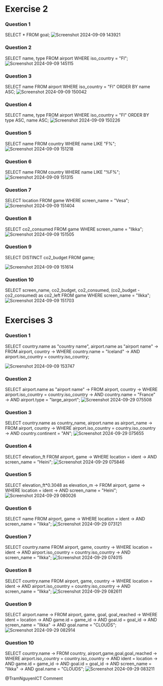 # Exercise 2
### Question 1
SELECT * FROM goal;
![Screenshot 2024-09-09 143921](https://github.com/user-attachments/assets/7270b1a4-3b27-4bac-87e4-b22fed43b025)

### Question 2
SELECT name, type FROM airport WHERE iso_country = "FI";
![Screenshot 2024-09-09 145115](https://github.com/user-attachments/assets/91ea4d16-3d73-4f51-9612-2cdc051483cc)

### Question 3
SELECT name FROM airport WHERE iso_country = "FI" ORDER BY name ASC;
![Screenshot 2024-09-09 150042](https://github.com/user-attachments/assets/e37ce505-3331-41fb-8e45-9a18460de5b2)

### Question 4
SELECT name, type FROM airport WHERE iso_country = "FI" ORDER BY type ASC, name ASC;
![Screenshot 2024-09-09 150226](https://github.com/user-attachments/assets/04c09ec4-2185-458f-955b-fbeeb67378f6)

### Question 5
SELECT name FROM country WHERE name LIKE "F%";
![Screenshot 2024-09-09 151218](https://github.com/user-attachments/assets/b607f5d2-20bd-4d00-b959-f48fd69a7d99)

### Question 6
SELECT name FROM country WHERE name LIKE "%F%";
![Screenshot 2024-09-09 151315](https://github.com/user-attachments/assets/277a99c6-9062-4215-aa7a-bb2c04ce6d7f)

### Question 7
SELECT location FROM game WHERE screen_name = "Vesa";
![Screenshot 2024-09-09 151404](https://github.com/user-attachments/assets/282fd70a-b1aa-42d1-bd5f-9358908d822e)

### Question 8
SELECT co2_consumed FROM game WHERE screen_name = "Ilkka";
![Screenshot 2024-09-09 151505](https://github.com/user-attachments/assets/4bee8993-e431-4492-b08c-baac3134abaa)

### Question 9
SELECT DISTINCT co2_budget FROM game;

![Screenshot 2024-09-09 151614](https://github.com/user-attachments/assets/cb6ae272-45f2-4724-ab7d-9148749d3ae6)

### Question 10
SELECT screen_name, co2_budget, co2_consumed, (co2_budget - co2_consumed) as co2_left FROM game WHERE screen_name = "Ilkka";
![Screenshot 2024-09-09 151703](https://github.com/user-attachments/assets/d7f20d6e-6c4d-4a89-9788-db39a3f43cd3)

# Exercises 3
### Question 1
SELECT country.name as "country name", airport.name as "airport name"
    -> FROM airport, country
    -> WHERE country.name = "Iceland"
    -> AND airport.iso_country = country.iso_country;

![Screenshot 2024-09-09 153747](https://github.com/user-attachments/assets/a9f4adc4-d34f-41ac-8f71-4ba37340e1ad)

### Question 2
SELECT airport.name as "airport name"
    -> FROM airport, country
    -> WHERE airport.iso_country = country.iso_country
    -> AND country.name = "France"
    -> AND airport.type = "large_airport";
![Screenshot 2024-09-29 075508](https://github.com/user-attachments/assets/b2a7d7ed-0fd8-400f-855b-9a0eb1748529)

### Question 3
SELECT country.name as country_name, airport.name as airport_name
    -> FROM airport, country
    -> WHERE airport.iso_country = country.iso_country
    -> AND country.continent = "AN";
![Screenshot 2024-09-29 075655](https://github.com/user-attachments/assets/677b757c-548c-4549-8f5a-edcd1306c50b)

### Question 4
SELECT elevation_ft FROM airport, game
    -> WHERE location = ident
    -> AND screen_name = "Heini";
![Screenshot 2024-09-29 075846](https://github.com/user-attachments/assets/d97a126b-a71d-40e3-b643-55599e04630c)

### Question 5
 SELECT elevation_ft*0.3048 as elevation_m
    -> FROM airport, game
    -> WHERE location = ident
    -> AND screen_name = "Heini";
![Screenshot 2024-09-29 080026](https://github.com/user-attachments/assets/63a73eb5-bc27-444e-bdaa-c434c21ecd64)

### Question 6
SELECT name FROM airport, game
    -> WHERE location = ident
    -> AND screen_name = "Ilkka";
![Screenshot 2024-09-29 073121](https://github.com/user-attachments/assets/3d3089e4-50c2-43cf-9b82-4cad11a4e6a0)

### Question 7
SELECT country.name FROM airport, game, country
    -> WHERE location = ident
    -> AND airport.iso_country = country.iso_country
    -> AND screen_name = "Ilkka";
![Screenshot 2024-09-29 074015](https://github.com/user-attachments/assets/a021a8a1-06b3-4243-8184-0094e03e48dc)

### Question 8
SELECT country.name FROM airport, game, country
    -> WHERE location = ident
    -> AND airport.iso_country = country.iso_country
    -> AND screen_name = "Ilkka";
![Screenshot 2024-09-29 082611](https://github.com/user-attachments/assets/eebfadc8-76f7-4d14-872e-5e9235f7b6b2)

### Question 9
SELECT airport.name
    -> FROM airport, game, goal, goal_reached
    -> WHERE ident = location
    -> AND game.id = game_id
    -> AND goal.id = goal_id
    -> AND screen_name = "Ilkka"
    -> AND goal.name = "CLOUDS";
![Screenshot 2024-09-29 082914](https://github.com/user-attachments/assets/7888b3cb-969e-4bdf-a2c7-4eb89266e89b)

### Question 10
SELECT country.name
    -> FROM country, airport,game,goal,goal_reached
    -> WHERE airport.iso_country = country.iso_country
    -> AND ident = location
    -> AND game.id = game_id
    -> AND goal.id = goal_id
    -> AND screen_name = "Ilkka"
    -> AND goal.name = "CLOUDS";
![Screenshot 2024-09-29 083211](https://github.com/user-attachments/assets/96a0d4d5-6dae-4df6-b61a-d010dafcc950)

@TramNguyenICT
Comment
